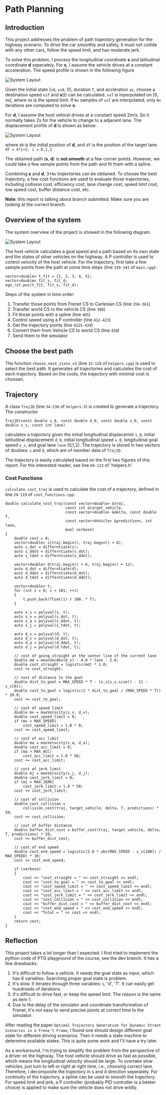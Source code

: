 # Path Planning

## Introduction

This project addresses the problem of path trajectory generation for the highway scenario. To drive the car smoothly and safely, it must not collide with any other cars, follow the speed limit, and has moderate jerk.

To solve this problem, I process the longitudinal coordinate **s** and latitudinal coordinate **d** seperately. For **s**, I assume the vehicle drives at a constant acceleration. The speed profile is shown in the following figure

![System Layout](./imgs/s_speed.jpg)

Given the initial state [`s0`, `vs0`, 0], duration `T`, and accleration `as`, choose a destination speed `vsT` and **s**(t) can be calculated. `vsT` is inperpolated on [0, `Vm`], where `Vm` is the speed limit. If `Nv` samples of `vsT` are interpolated, only `Nv` iterations are computed to solve **s**.

For **d**, I assume the host vehicel drives at a constant speed 2m/s. So it normally takes 2s for the vehicle to change to a adjacent lane. The displacement profile of **d** is shown as below:

![System Layout](./imgs/d_s.jpg)

where `d0` is the initial position of **d**, and `dT` is the position of the target lane. `dT = 4*i+2, i = 0,1,2`

The obtained path (**s**, **d**) is **not smooth** at a few corner points. However, we could take a few sample points from the path and fit them with a spline. 

Combining **s** and **d**, 3*`Nv` trajectories can be obtianed. To choose the best trajectory, a few cost functions are used to evaluate those trajectories, including collision cost, efficiency cost, lane change cost, speed limit cost, low speed cost, buffer distance cost, etc.


**Note**: this report is talking about branch *submitted*. Make sure you are looking at the correct branch.

## Overview of the system

The system overview of the project is showed in the following diagram. 

![System Layout](./imgs/systemLayout.jpg)

The host vehicle calculates a goal speed and a path based on its own state and the states of other vehicles on the highway. A P controller is used to control velocity of the host vehicle. For the trajectory, first take a few sample points from the path at some time steps (line `339-343` of `main.cpp`):

```
vector<double> t_fit = {1, 2, 3, 4, 5};
vector<double> fit_s, fit_d;
ego_rst.pos(t_fit, fit_s, fit_d);
```

Steps of the system in time order:

1. Transfer those points from Frenet CS to Cartesian CS (line `356-361`)
2. Transfer world CS to the vehicle CS (line `398`)
3. Fit those points with a spline (line `405`)
4. Control speed using a P controller (line `412-423`)
5. Get the trajectory points (line `4225-429`)
6. Convert them from Vehicle CS to world CS (line `430`)
7. Send them to the simulator

## Choose the best path

The function `choose_next_state_v3` (line `15-126` of `helpers.cpp`) is used to select the best path. It generates all trajectories and calculates the cost of each trajectory. Based on the costs, the trajectory with minimal cost is choosen.



## Trajectory

A class `Traj2D` (line `34-238` of `helpers.h`) is created to generate a trajectory. The constructor

```
Traj2D(const double s_0, const double d_0, const double v_0, const double v_s, const int lane)
```

calculates a trajectory given the initial longitudinal displacemnt `s_0`, initial latitudinal displacement `d_0`, initial longitudinal speed `v_0`, longitudinal goal speed `v_s`, and goal lane `lane` (0,1,2). The trajectory is stored in two vectors of doubles: `s` and `d`, which are of member data of `Traj2D`.

The trajectory is easily calculated based on the first two figures of this report. For the interested reader, see line `66-123` of 'helpers.h'.


### Cost Functions

`calculate_cost_traj` is used to calculate the cost of a trajectory, defined in line `29-119` of `cost_functions.cpp`:

```
double calculate_cost_traj(const vector<double> &traj,
                           const int &target_vehicle,
                           const vector<double> &delta, const double T,
                           const vector<Vehicle> &predictions, int lane,
                           bool verbose)
{
    double cost = 0;
    vector<double> s(traj.begin(), traj.begin() + 6);
    auto s_dot = differntiate(s);
    auto s_ddot = differntiate(s_dot);
    auto s_tdot = differntiate(s_ddot);

    vector<double> d(traj.begin() + 6, traj.begin() + 12);
    auto d_dot = differntiate(d);
    auto d_ddot = differntiate(d_dot);
    auto d_tdot = differntiate(d_ddot);

    vector<double> t;
    for (int i = 0; i < 101; ++i)
    {
        t.push_back(float(i) / 100. * T);
    }

    auto s_s = polyval(s, t);
    auto s_v = polyval(s_dot, t);
    auto s_a = polyval(s_ddot, t);
    auto s_j = polyval(s_tdot, t);

    auto d_s = polyval(d, t);
    auto d_v = polyval(d_dot, t);
    auto d_a = polyval(d_ddot, t);
    auto d_j = polyval(d_tdot, t);

    // cost of going straight at the center line of the current lane
    double md = meanVecAbs(d_s) - 4.0 * lane - 2.0;
    double cost_straight = logistic(md) * 1.0;
    cost += cost_straight;

    // cost of distance to the goal
    double dist_to_goal = MAX_SPEED * T - (s_s[s_s.size() - 1] - s_s[0]);
    double cost_to_goal = logistic(2 * dist_to_goal / (MAX_SPEED * T)) * 20.0;
    cost += cost_to_goal;

    // cost of speed limit
    double mv = maxVelocity(s_v, d_v);
    double cost_speed_limit = 0;
    if (mv > MAX_SPEED)
        cost_speed_limit = 1.0 * 0;
    cost += cost_speed_limit;

    // cost of acc limit
    double ma = maxVelocity(s_a, d_a);
    double cost_acc_limit = 0;
    if (ma > MAX_ACC)
        cost_acc_limit = 1.0 * 50;
    cost += cost_acc_limit;

    // cost of jerk limit
    double mj = maxVelocity(s_j, d_j);
    double cost_jerk_limit = 0;
    if (mj > MAX_JERK)
        cost_jerk_limit = 1.0 * 50;
    cost += cost_jerk_limit;

    // cost of collision
    double cost_collision =
        collision_cost(traj, target_vehicle, delta, T, predictions) * 50;
    cost += cost_collision;

    // cost of buffer distance
    double buffer_dist_cost = buffer_cost(traj, target_vehicle, delta, T, predictions) * 20;
    cost += buffer_dist_cost;

    // cost of end speed
    double cost_end_speed = logistic(2.0 * abs(MAX_SPEED - s_v[100]) / MAX_SPEED) * 10;
    cost += cost_end_speed;

    if (verbose)
    {
        cout << "cost_straight = " << cost_straight << endl;
        cout << "cost_to_goal = " << cost_to_goal << endl;
        cout << "cost_speed_limit = " << cost_speed_limit << endl;
        cout << "cost_acc_limit = " << cost_acc_limit << endl;
        cout << "cost_jerk_limit = " << cost_jerk_limit << endl;
        cout << "cost_collision = " << cost_collision << endl;
        cout << "buffer_dist_cost = " << buffer_dist_cost << endl;
        cout << "cost_end_speed = " << cost_end_speed << endl;
        cout << "Total = " << cost << endl;
    }
    return cost;
}
```


## Reflection

This project takes a lot longer than I expected. I first tried to implement the python code of PTG playground of the course, see the dev branch. It has a few drawbacks:

1. It's difficult to follow a vehicle. It needs the goal state as input, which has 6 variables. Searching proper goal state is problem.
2. It's slow. It iterates through three variables: `s`, 'd', 'T'. It can easily get hundreads of iterations.
3. It's difficult to drive fast, or keep the speed limit. The reason is the same as item 1.
4. Due to the delay of the simulator and coordinate transformation of Frenet, it's not easy to send precise points at correct time to the simulator.

After reading the paper `Optimal Trajectory Generation for Dynamic Street Scenarios in a Frene´t Frame`, I found one should design different goal state for different driving scenarios. Then it needs a state machine to determine available states. This is quite some work and I'll have a try later.

As a workaround, I'm trying to simplify the problem from the perspective of a driver on the highway. The host vehicle should drive as fast as possible, which means the longitudinal velocity should be large. To overtake slow vehicles, just turn to left or right at right time, i.e., choosing correct lane. Therefore, I decomposite the trajectory in s and d direction seperately. For continuity of the trajectory, a spline can be used to smooth the trajectory. For speed limit and jerk, a P controller (probably PID controller is a beeter choice) is applied to make sure the vehicle does not drive wildly.

